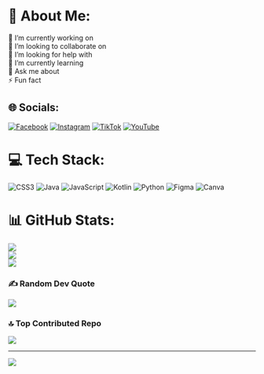 # 💫 About Me:
🔭 I’m currently working on<br>👯 I’m looking to collaborate on<br>🤝 I’m looking for help with<br>🌱 I’m currently learning<br>💬 Ask me about<br>⚡ Fun fact


## 🌐 Socials:
[![Facebook](https://img.shields.io/badge/Facebook-%231877F2.svg?logo=Facebook&logoColor=white)](https://facebook.com/https://www.facebook.com/cod3J/) [![Instagram](https://img.shields.io/badge/Instagram-%23E4405F.svg?logo=Instagram&logoColor=white)](https://instagram.com/https://www.instagram.com/josue_09r/) [![TikTok](https://img.shields.io/badge/TikTok-%23000000.svg?logo=TikTok&logoColor=white)](https://tiktok.com/@https://www.tiktok.com/@cod3_j) [![YouTube](https://img.shields.io/badge/YouTube-%23FF0000.svg?logo=YouTube&logoColor=white)](https://youtube.com/@https://youtube.com/@josuehernandez1308) 

# 💻 Tech Stack:
![CSS3](https://img.shields.io/badge/css3-%231572B6.svg?style=for-the-badge&logo=css3&logoColor=white) ![Java](https://img.shields.io/badge/java-%23ED8B00.svg?style=for-the-badge&logo=openjdk&logoColor=white) ![JavaScript](https://img.shields.io/badge/javascript-%23323330.svg?style=for-the-badge&logo=javascript&logoColor=%23F7DF1E) ![Kotlin](https://img.shields.io/badge/kotlin-%237F52FF.svg?style=for-the-badge&logo=kotlin&logoColor=white) ![Python](https://img.shields.io/badge/python-3670A0?style=for-the-badge&logo=python&logoColor=ffdd54) ![Figma](https://img.shields.io/badge/figma-%23F24E1E.svg?style=for-the-badge&logo=figma&logoColor=white) ![Canva](https://img.shields.io/badge/Canva-%2300C4CC.svg?style=for-the-badge&logo=Canva&logoColor=white)
# 📊 GitHub Stats:
![](https://github-readme-stats.vercel.app/api?username=Josue-HernandezL&theme=dark&hide_border=false&include_all_commits=true&count_private=true)<br/>
![](https://github-readme-streak-stats.herokuapp.com/?user=Josue-HernandezL&theme=dark&hide_border=false)<br/>
![](https://github-readme-stats.vercel.app/api/top-langs/?username=Josue-HernandezL&theme=dark&hide_border=false&include_all_commits=true&count_private=true&layout=compact)

### ✍️ Random Dev Quote
![](https://quotes-github-readme.vercel.app/api?type=vetical&theme=radical)

### 🔝 Top Contributed Repo
![](https://github-contributor-stats.vercel.app/api?username=Josue-HernandezL&limit=5&theme=dark&combine_all_yearly_contributions=true)

---
[![](https://visitcount.itsvg.in/api?id=Josue-HernandezL&icon=0&color=0)](https://visitcount.itsvg.in)

<!-- Proudly created with GPRM ( https://gprm.itsvg.in ) -->
